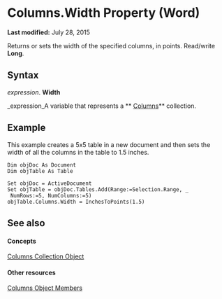 
# Columns.Width Property (Word)

 **Last modified:** July 28, 2015

Returns or sets the width of the specified columns, in points. Read/write  **Long**.

## Syntax

 _expression_. **Width**

 _expression_A variable that represents a  ** [Columns](7c2d1353-cbc4-a162-83a1-6cac1300266f.md)** collection.


## Example

This example creates a 5x5 table in a new document and then sets the width of all the columns in the table to 1.5 inches.


```
Dim objDoc As Document 
Dim objTable As Table 
 
Set objDoc = ActiveDocument 
Set objTable = objDoc.Tables.Add(Range:=Selection.Range, _ 
 NumRows:=5, NumColumns:=5) 
objTable.Columns.Width = InchesToPoints(1.5)
```


## See also


#### Concepts


 [Columns Collection Object](7c2d1353-cbc4-a162-83a1-6cac1300266f.md)
#### Other resources


 [Columns Object Members](0c588082-0571-6261-e15f-12c0f076052f.md)
